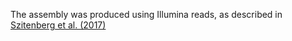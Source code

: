 [//]: # (Created by ./bin/manage_files.pl from ./species/Meloidogyne_arenaria/PRJNA340324/Meloidogyne_arenaria_PRJNA340324.assembly.html on Thu Jun 11 13:44:39 2020)
The assembly was produced using Illumina reads, as described in [ Szitenberg et al. (2017)](https://www.ncbi.nlm.nih.gov/pubmed/29036290)
